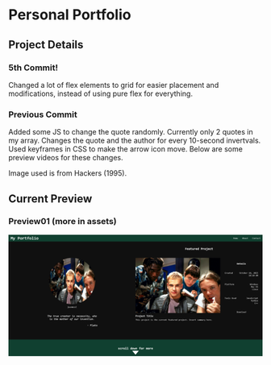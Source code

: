 # Personal Portfolio

## Project Details
### 5th Commit! 

Changed a lot of flex elements to grid for easier placement and modifications, instead of using pure flex for everything.

### Previous Commit

Added some JS to change the quote randomly. Currently only 2 quotes in my array. Changes the quote and the author for every 10-second invertvals. Used keyframes in CSS to make the arrow icon move. Below are some preview videos for these changes.

Image used is from Hackers (1995).

## Current Preview
### Preview01 (more in assets)
![preview](assets/preview01.png)